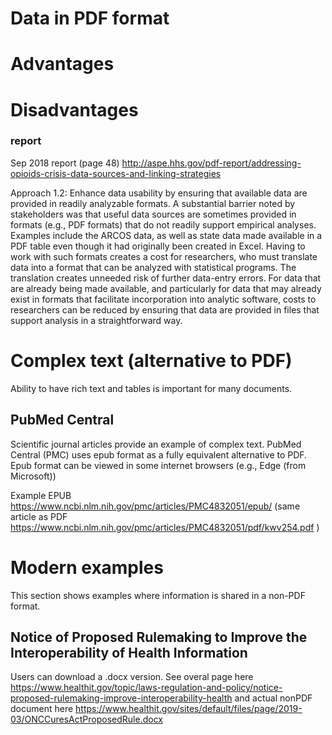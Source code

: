 # Data in PDF format

# Advantages


# Disadvantages

### report 
Sep 2018 report (page 48)
http://aspe.hhs.gov/pdf-report/addressing-opioids-crisis-data-sources-and-linking-strategies

Approach 1.2: Enhance data usability by ensuring that available data are provided
in readily analyzable formats. A substantial barrier noted by stakeholders was that
useful data sources are sometimes provided in formats (e.g., PDF formats) that do not
readily support empirical analyses. Examples include the ARCOS data, as well as state
data made available in a PDF table even though it had originally been created in Excel.
Having to work with such formats creates a cost for researchers, who must translate data
into a format that can be analyzed with statistical programs. The translation creates
unneeded risk of further data-entry errors. For data that are already being made available,
and particularly for data that may already exist in formats that facilitate incorporation into
analytic software, costs to researchers can be reduced by ensuring that data are provided
in files that support analysis in a straightforward way.


# Complex text (alternative to PDF)

Ability to have rich text and tables is important for many documents.

## PubMed Central

Scientific journal articles provide an example of complex text. PubMed Central (PMC) uses epub format as a fully equivalent alternative to PDF. Epub format can be viewed in some internet browsers (e.g., Edge (from Microsoft))

Example EPUB https://www.ncbi.nlm.nih.gov/pmc/articles/PMC4832051/epub/
(same article as PDF https://www.ncbi.nlm.nih.gov/pmc/articles/PMC4832051/pdf/kwv254.pdf )


# Modern examples 

This section shows examples where information is shared in a non-PDF format.

## Notice of Proposed Rulemaking to Improve the Interoperability of Health Information

Users can download a .docx version. See overal page here https://www.healthit.gov/topic/laws-regulation-and-policy/notice-proposed-rulemaking-improve-interoperability-health and actual nonPDF document here https://www.healthit.gov/sites/default/files/page/2019-03/ONCCuresActProposedRule.docx
